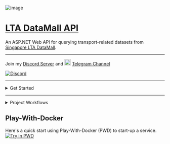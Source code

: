 ![image](https://github.com/tsbsia/LTA-DataMall-API/assets/7907945/162c295e-144b-49a7-b982-29e04cc52570)

# [LTA DataMall API](https://lta-datamall-api.azurewebsites.net)
An ASP.NET Web API for querying transport-related datasets from [Singapore LTA DataMall](https://datamall.lta.gov.sg/content/datamall/en/dynamic-data.html).


---
Join my [Discord Server](https://discord.gg/GkhjfYth) and <img alt="Telegram" src="https://upload.wikimedia.org/wikipedia/commons/thumb/8/82/Telegram_logo.svg/512px-Telegram_logo.svg.png?20220101141644" decoding="async" width="20" height="20">  [Telegram Channel](https://t.me/s/ltadatamallapi) 

[![Discord](https://discord.com/api/guilds/1164014124871733309/widget.png?style=banner3)](https://discord.gg/GkhjfYth)


---

<details>
<summary>Get Started</summary>

## 1. Account Key
   An account key is required for calling the APIs and you can request it from [LTA DATAMALL](https://datamall.lta.gov.sg/content/datamall/en/request-for-api.html).


## 2. Forking or Cloning Code
   ```shell
   git clone "https://github.com/tsbsia/LTA-DataMall-API.git"
   ```

## 3. Setting Up Account Key
#### Change to project directory
   ```shell
   cd .\LTA-DataMall-API\src\
   ```
   
#### Enable secret storage
   ```shell
   dotnet user-secrets init
   ```
#### Set account key secret 
   ```shell   
   dotnet user-secrets set "LtaDataService:AccountKey" "[YOUR-ACCOUNT-KEY]"
   ```
## 4. Build and Run

#### Restore 
   ```shell
   dotnet restore
   ```
#### Build
   ```shell
   dotnet build
   ```
#### Run 
   ```shell
   dotnet run --launch-profile "Web API"
   ```
#### Browse 

Open URL [https://localhost:7153/index.html](https://localhost:7153/index.html) in a web browser.

</details>

---


<details>

<summary>Project Workflows</summary>

## GitHub Actions for publishing the image to Docker Hub

The project workflows can automate **build** and **publish** the <code style="color : blue">lta-datamall-api</code> Docker image to [Docker Hub](https://hub.docker.com/repositories/tsbsia) using [GitHub Actions](https://help.github.com/en/articles/about-github-actions).

```mermaid
graph LR;
    A[Push to master]-->B[Built and Published?];
    B--Yes-->C[Push to Docker Hub];
    B--No-->E[Notification];  
    C-->D[Notification];
```
### Prerequisites

-   Discord Server setting up. 

-   Telegram Channel setting up.

</details>

## Play-With-Docker
Here's a quick start using Play-With-Docker (PWD) to start-up a service.
[![Try in PWD](https://cdn.rawgit.com/play-with-docker/stacks/cff22438/assets/images/button.png)](http://play-with-docker.com?stack=/tsbsia/lta-datamall-api/latest)
